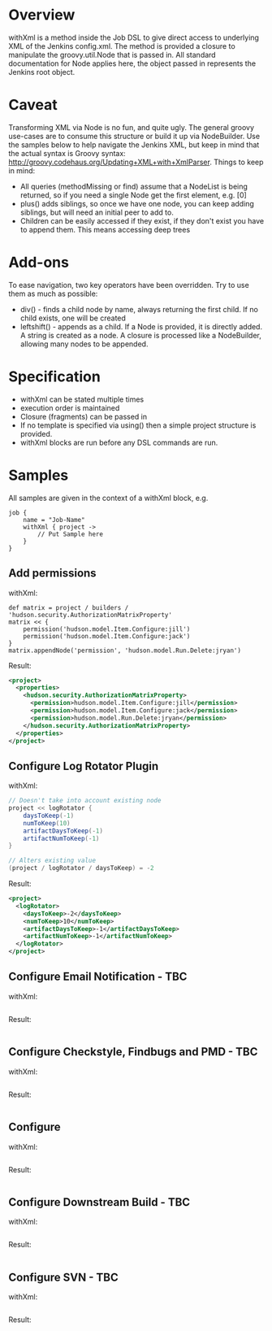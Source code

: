 # Overview

withXml is a method inside the Job DSL to give direct access to underlying XML of the Jenkins config.xml. The method is provided a closure to manipulate the groovy.util.Node that is passed in. All standard documentation for Node applies here, the object passed in represents the Jenkins root object<project/>. 

# Caveat

Transforming XML via Node is no fun, and quite ugly. The general groovy use-cases are to consume this structure or build it up via NodeBuilder. Use the samples below to help navigate the Jenkins XML, but keep in mind that the actual syntax is Groovy syntax: http://groovy.codehaus.org/Updating+XML+with+XmlParser. Things to keep in mind:

* All queries (methodMissing or find) assume that a NodeList is being returned, so if you need a single Node get the first element, e.g. [0]
* plus() adds siblings, so once we have one node, you can keep adding siblings, but will need an initial peer to add to.
* Children can be easily accessed if they exist, if they don't exist you have to append them. This means accessing deep trees

# Add-ons

To ease navigation, two key operators have been overridden. Try to use them as much as possible:

* div() - finds a child node by name, always returning the first child. If no child exists, one will be created
* leftshift() - appends as a child. If a Node is provided, it is directly added. A string is created as a node. A closure is processed like a NodeBuilder, allowing many nodes to be appended.

# Specification

* withXml can be stated multiple times
* execution order is maintained
* Closure (fragments) can be passed in
* If no template is specified via using() then a simple project structure is provided. 
* withXml blocks are run before any DSL commands are run. 

# Samples

All samples are given in the context of a withXml block, e.g.

```
job {
    name = "Job-Name"
    withXml { project ->
        // Put Sample here
    }
}
```

## Add permissions

withXml:
```
def matrix = project / builders / 'hudson.security.AuthorizationMatrixProperty'
matrix << {
    permission('hudson.model.Item.Configure:jill')
    permission('hudson.model.Item.Configure:jack')
}
matrix.appendNode('permission', 'hudson.model.Run.Delete:jryan')
```

Result:
```XML
<project>
  <properties>
    <hudson.security.AuthorizationMatrixProperty>
      <permission>hudson.model.Item.Configure:jill</permission>
      <permission>hudson.model.Item.Configure:jack</permission>
      <permission>hudson.model.Run.Delete:jryan</permission>
    </hudson.security.AuthorizationMatrixProperty>
  </properties>
</project>
```

## Configure Log Rotator Plugin

withXml:
```groovy
// Doesn't take into account existing node
project << logRotator {
    daysToKeep(-1)
    numToKeep(10)
    artifactDaysToKeep(-1)
    artifactNumToKeep(-1)
}

// Alters existing value
(project / logRotator / daysToKeep) = -2
```
Result:
```XML
<project>  
  <logRotator>
    <daysToKeep>-2</daysToKeep>
    <numToKeep>10</numToKeep>
    <artifactDaysToKeep>-1</artifactDaysToKeep>
    <artifactNumToKeep>-1</artifactNumToKeep>
  </logRotator>
</project>
```

## Configure Email Notification - TBC

withXml:
```groovy
```
Result:
```XML

```

## Configure Checkstyle, Findbugs and PMD - TBC

withXml:
```groovy
```
Result:
```XML

```

## Configure

withXml:
```groovy
```
Result:
```XML

```

## Configure Downstream Build - TBC

withXml:
```groovy
```
Result:
```XML

```


## Configure SVN - TBC

withXml:
```groovy
```
Result:
```XML

```
